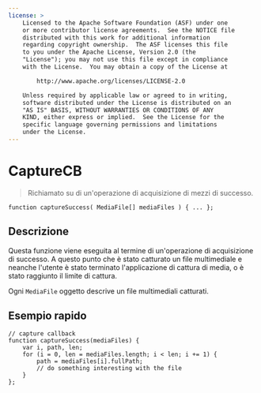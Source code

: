 ```yaml
---
license: >
    Licensed to the Apache Software Foundation (ASF) under one
    or more contributor license agreements.  See the NOTICE file
    distributed with this work for additional information
    regarding copyright ownership.  The ASF licenses this file
    to you under the Apache License, Version 2.0 (the
    "License"); you may not use this file except in compliance
    with the License.  You may obtain a copy of the License at

        http://www.apache.org/licenses/LICENSE-2.0

    Unless required by applicable law or agreed to in writing,
    software distributed under the License is distributed on an
    "AS IS" BASIS, WITHOUT WARRANTIES OR CONDITIONS OF ANY
    KIND, either express or implied.  See the License for the
    specific language governing permissions and limitations
    under the License.
---
```


# CaptureCB

> Richiamato su di un'operazione di acquisizione di mezzi di successo.

    function captureSuccess( MediaFile[] mediaFiles ) { ... };
    

## Descrizione

Questa funzione viene eseguita al termine di un'operazione di acquisizione di successo. A questo punto che è stato catturato un file multimediale e neanche l'utente è stato terminato l'applicazione di cattura di media, o è stato raggiunto il limite di cattura.

Ogni `MediaFile` oggetto descrive un file multimediali catturati.

## Esempio rapido

    // capture callback
    function captureSuccess(mediaFiles) {
        var i, path, len;
        for (i = 0, len = mediaFiles.length; i < len; i += 1) {
            path = mediaFiles[i].fullPath;
            // do something interesting with the file
        }
    };